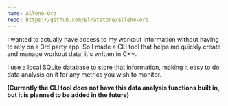 ```yaml
---
name: Alleno-Ora
repo: https://github.com/ElPatatone/alleno-ora
---
```


I wanted to actually have access to my workout information without having to rely on a
3rd party app. So I made a CLI tool that helps me quickly create and manage workout data, it's written in C++.

I use a local SQLite database to store that information, making it easy to do data
analysis on it for any metrics you wish to monitor.

**(Currently the CLI tool does not have this data analysis functions built in, but it
is planned to be added in the future)**
